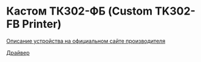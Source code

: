 # Кастом ТК302-ФБ (Custom TK302-FB Printer)

[Описание устройства на официальном сайте производителя](https://ladon.ru/kontrolno-kassovaya-tekhnika-kkt/kkt-custom-tk302-fb-ispolnenie-2/)

[Драйвер](https://ladon.ru/upload/iblock/fd6/custom_tk302_fb_driver_v.2.30.00.zip)

